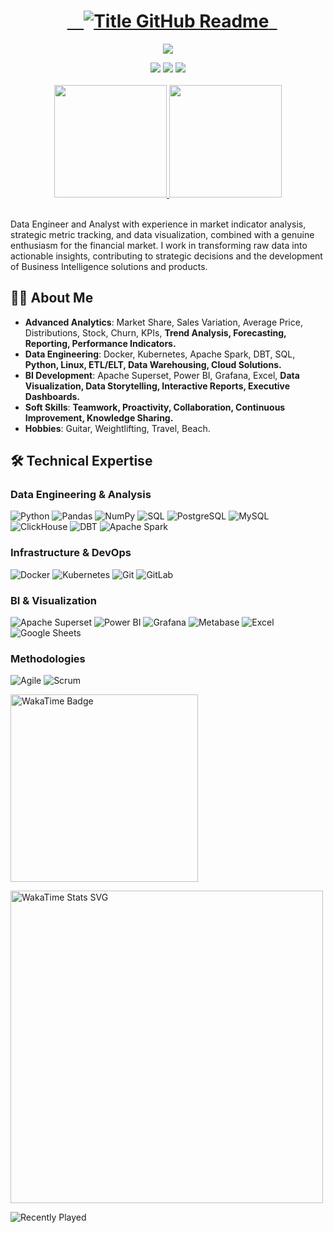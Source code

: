 <div align="center">
<h1 style="text-align: center;">
  <a href="https://git.io/typing-svg" target="_blank">
    <img src="https://readme-typing-svg.herokuapp.com?font=Inter&weight=800&size=35&duration=400&pause=1000&multiline=true&width=650&height=140&lines=;Arthur+Maia+Graf++|++Analytics+Engineer&color=fdfeff" alt="Title GitHub Readme" />
  </a> 
</h1>
</div>
<div align="center">

![](https://komarev.com/ghpvc/?username=arthurmgraf)
</div>
<div align="center">
  <a href="https://www.linkedin.com/in/arthurmgraf" target="_blank"><img src="https://img.shields.io/badge/-LinkedIn-%230077B5?style=for-the-badge&logo=linkedin&logoColor=white" target="_blank"></a>
  <a href="https://instagram.com/arthurmgraf" target="_blank"><img src="https://img.shields.io/badge/-Instagram-%23E4405F?style=for-the-badge&logo=instagram&logoColor=white" target="_blank"></a>
  <a href="mailto:arthurmgraf@hotmail.com" target="_blank"><img src="https://img.shields.io/badge/-Hotmail-0078D4?style=for-the-badge&logo=microsoft-outlook&logoColor=white" target="_blank"></a>
</div>
<br/>
<div align="center">
<a href="https://github.com/anuraghazra/github-readme-stats">
  <img height=180  src="https://github-readme-stats.vercel.app/api?username=arthurmgraf" />
</a>
<a href="https://github.com/anuraghazra/convoychat">
  <img height=180  src="https://github-readme-stats.vercel.app/api/top-langs?username=arthurmgraf&layout=compact&langs_count=8&card_width=320" />
</a>
</div>
<br/>


Data Engineer and Analyst with experience in market indicator analysis, strategic metric tracking, and data visualization, combined with a genuine enthusiasm for the financial market. I work in transforming raw data into actionable insights, contributing to strategic decisions and the development of Business Intelligence solutions and products.

## 🧑‍💻 About Me

- **Advanced Analytics**: Market Share, Sales Variation, Average Price, Distributions, Stock, Churn, KPIs, **Trend Analysis, Forecasting, Reporting, Performance Indicators.**
- **Data Engineering**: Docker, Kubernetes, Apache Spark, DBT, SQL, **Python, Linux, ETL/ELT, Data Warehousing, Cloud Solutions.**
- **BI Development**: Apache Superset, Power BI, Grafana, Excel, **Data Visualization, Data Storytelling, Interactive Reports, Executive Dashboards.**
- **Soft Skills**: **Teamwork, Proactivity, Collaboration, Continuous Improvement, Knowledge Sharing.**
- **Hobbies**: Guitar, Weightlifting, Travel, Beach.

## 🛠️ Technical Expertise  
### **Data Engineering & Analysis**  
![Python](https://img.shields.io/badge/Python-3776AB?style=for-the-badge&logo=python&logoColor=white)
![Pandas](https://img.shields.io/badge/Pandas-2C2D72?style=for-the-badge&logo=pandas&logoColor=white)
![NumPy](https://img.shields.io/badge/Numpy-013243?style=for-the-badge&logo=numpy&logoColor=white)
![SQL](https://img.shields.io/badge/SQL-4479A1?style=for-the-badge&logo=postgresql&logoColor=white)
![PostgreSQL](https://img.shields.io/badge/PostgreSQL-316192?style=for-the-badge&logo=postgresql&logoColor=white)
![MySQL](https://img.shields.io/badge/MySQL-005C84?style=for-the-badge&logo=mysql&logoColor=white)
![ClickHouse](https://img.shields.io/badge/ClickHouse-FFCC01?style=for-the-badge&logo=clickhouse&logoColor=black)
![DBT](https://img.shields.io/badge/DBT-FF694B?style=for-the-badge&logo=dbt&logoColor=white)
![Apache Spark](https://img.shields.io/badge/Apache_Spark-E25A1C?style=for-the-badge&logo=apachespark&logoColor=white)

### **Infrastructure & DevOps**  
![Docker](https://img.shields.io/badge/Docker-2496ED?style=for-the-badge&logo=docker&logoColor=white)
![Kubernetes](https://img.shields.io/badge/Kubernetes-326CE5?style=for-the-badge&logo=kubernetes&logoColor=white)
![Git](https://img.shields.io/badge/Git-F05032?style=for-the-badge&logo=git&logoColor=white)
![GitLab](https://img.shields.io/badge/GitLab-330F63?style=for-the-badge&logo=gitlab&logoColor=white)

### **BI & Visualization**  
![Apache Superset](https://img.shields.io/badge/Superset-213872?style=for-the-badge&logo=apache-superset&logoColor=white)
![Power BI](https://img.shields.io/badge/PowerBI-F2C811?style=for-the-badge&logo=powerbi&logoColor=black)
![Grafana](https://img.shields.io/badge/Grafana-F46800?style=for-the-badge&logo=grafana&logoColor=white)
![Metabase](https://img.shields.io/badge/Metabase-509EE3?style=for-the-badge&logo=metabase&logoColor=white)
![Excel](https://img.shields.io/badge/Excel-217346?style=for-the-badge&logo=microsoftexcel&logoColor=white)
![Google Sheets](https://img.shields.io/badge/Sheets-34A853?style=for-the-badge&logo=googlesheets&logoColor=white)

### **Methodologies**  
![Agile](https://img.shields.io/badge/Agile-0091D5?style=for-the-badge&logo=agile&logoColor=white)
![Scrum](https://img.shields.io/badge/Scrum-6DB33F?style=for-the-badge&logo=scrumalliance&logoColor=white)


<p align="left">
  <a href="https://wakatime.com/@arthurmgraf">
    <img src="https://wakatime.com/share/@arthurmgraf/88f693e7-08fa-479a-b8c9-0c24218d2e2b.svg" alt="WakaTime Badge" width="300"/>
  </a>
</p>

<p align="left">
  <a href="https://wakatime.com/@arthurmgraf">
    <img src="https://wakatime.com/share/@arthurmgraf/2829ebad-602c-4681-a1ee-35a522c092d0.svg" alt="WakaTime Stats SVG" width="500"/>
  </a>
</p>

</div>
<div align="left">
  <img src="https://spotify-recently-played-readme.vercel.app/api?user=12168092250&count=3" alt="Recently Played">
</div>
</div>
